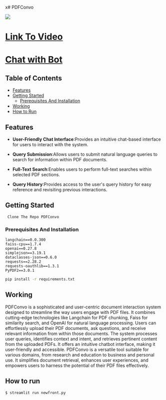 x# PDFConvo



<img src="./">

# [Link To Video](./)

# [Chat with Bot](./)

## Table of Contents

- [Features](#features)
- [Getting Started](#getting-started)
  - [Prerequisites And Installation](#prerequisites-and-installation)
- [Working](#working)
- [How to Run](#how-to-run)

## Features
- **User-Friendly Chat Interface**:Provides an intuitive chat-based interface for users to interact with the system.

- **Query Submission**:Allows users to submit natural language queries to search for information within PDF documents.

- **Full-Text Search**:Enables users to perform full-text searches within selected PDF sections.

- **Query History**:Provides access to the user's query history for easy reference and revisiting previous interactions.

## Getting Started

``` Clone The Repo PDFConvo```

### Prerequisites And Installation

```
langchain==0.0.300
faiss-cpu==1.7.4
openai==0.27.8
simplejson==3.19.1
dataclasses-json==0.6.0
requests==2.28.2
requests-oauthlib==1.3.1
PyPDF2==3.0.1
```
```bash
pip install -r requirements.txt
```

## Working 
PDFConvo is a sophisticated and user-centric document interaction system designed to streamline the way users engage with PDF files. It combines cutting-edge technologies like Langchain for PDF chunking, Faiss for similarity search, and OpenAI for natural language processing. Users can effortlessly upload their PDF documents, ask questions, and receive relevant information from within those documents. The system processes user queries, identifies context and intent, and retrieves pertinent content from the uploaded PDFs. It offers an intuitive chatbot interface, making it user-friendly and accessible. PDFConvo is a versatile tool suitable for various domains, from research and education to business and personal use. It simplifies document retrieval, enhances user experiences, and empowers users to harness the potential of their PDF files effectively.


## How to run
```bash
$ streamlit run newfront.py
```


